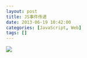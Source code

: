 ```yaml
---
layout: post
title: JS事件传递
date: 2013-06-19 10:42:00
categories: [JavaScript, Web]
tags: []
---
```


![](http://img.blog.csdn.net/20130619104238140)


